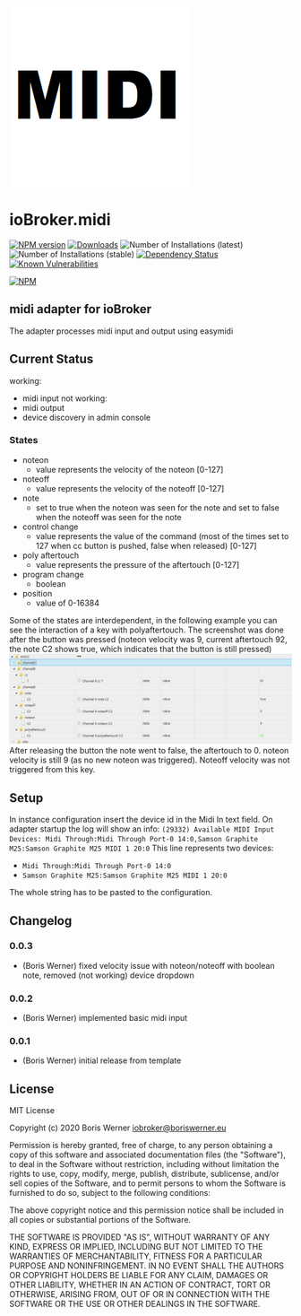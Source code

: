 ![Logo](admin/midi.png)
# ioBroker.midi

[![NPM version](http://img.shields.io/npm/v/iobroker.midi.svg)](https://www.npmjs.com/package/iobroker.midi)
[![Downloads](https://img.shields.io/npm/dm/iobroker.midi.svg)](https://www.npmjs.com/package/iobroker.midi)
![Number of Installations (latest)](http://iobroker.live/badges/midi-installed.svg)
![Number of Installations (stable)](http://iobroker.live/badges/midi-stable.svg)
[![Dependency Status](https://img.shields.io/david/boriswerner/iobroker.midi.svg)](https://david-dm.org/boriswerner/iobroker.midi)
[![Known Vulnerabilities](https://snyk.io/test/github/boriswerner/ioBroker.midi/badge.svg)](https://snyk.io/test/github/boriswerner/ioBroker.midi)

[![NPM](https://nodei.co/npm/iobroker.midi.png?downloads=true)](https://nodei.co/npm/iobroker.midi/)

## midi adapter for ioBroker

The adapter processes midi input and output using easymidi

## Current Status
working:
- midi input
not working: 
- midi output
- device discovery in admin console

### States
- noteon
  - value represents the velocity of the noteon [0-127]
- noteoff
  - value represents the velocity of the noteoff [0-127]
- note
  - set to true when the noteon was seen for the note and set to false when the noteoff was seen for the note
- control change
  - value represents the value of the command (most of the times set to 127 when cc button is pushed, false when released) [0-127]
- poly aftertouch
  - value represents the pressure of the aftertouch [0-127]
- program change
  - boolean
- position
  - value of 0-16384

Some of the states are interdependent, in the following example you can see the interaction of a key with polyaftertouch.
The screenshot was done after the button was pressed (noteon velocity was 9, current aftertouch 92, the note C2 shows true, which indicates that the button is still pressed)
![Example midi input](example_midi_in.png)
After releasing the button the note went to false, the aftertouch to 0. noteon velocity is still 9 (as no new noteon was triggered). Noteoff velocity was not triggered from this key.

## Setup
In instance configuration insert the device id in the Midi In text field.
On adapter startup the log will show an info:
`(29332) Available MIDI Input Devices: Midi Through:Midi Through Port-0 14:0,Samson Graphite M25:Samson Graphite M25 MIDI 1 20:0`
This line represents two devices:
- `Midi Through:Midi Through Port-0 14:0`
- `Samson Graphite M25:Samson Graphite M25 MIDI 1 20:0`

The whole string has to be pasted to the configuration.

## Changelog

### 0.0.3
* (Boris Werner) fixed velocity issue with noteon/noteoff with boolean note, removed (not working) device dropdown

### 0.0.2
* (Boris Werner) implemented basic midi input

### 0.0.1
* (Boris Werner) initial release from template

## License
MIT License

Copyright (c) 2020 Boris Werner <iobroker@boriswerner.eu>

Permission is hereby granted, free of charge, to any person obtaining a copy
of this software and associated documentation files (the "Software"), to deal
in the Software without restriction, including without limitation the rights
to use, copy, modify, merge, publish, distribute, sublicense, and/or sell
copies of the Software, and to permit persons to whom the Software is
furnished to do so, subject to the following conditions:

The above copyright notice and this permission notice shall be included in all
copies or substantial portions of the Software.

THE SOFTWARE IS PROVIDED "AS IS", WITHOUT WARRANTY OF ANY KIND, EXPRESS OR
IMPLIED, INCLUDING BUT NOT LIMITED TO THE WARRANTIES OF MERCHANTABILITY,
FITNESS FOR A PARTICULAR PURPOSE AND NONINFRINGEMENT. IN NO EVENT SHALL THE
AUTHORS OR COPYRIGHT HOLDERS BE LIABLE FOR ANY CLAIM, DAMAGES OR OTHER
LIABILITY, WHETHER IN AN ACTION OF CONTRACT, TORT OR OTHERWISE, ARISING FROM,
OUT OF OR IN CONNECTION WITH THE SOFTWARE OR THE USE OR OTHER DEALINGS IN THE
SOFTWARE.